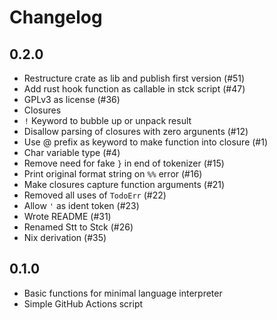# Changelog

## 0.2.0
* Restructure crate as lib and publish first version (#51)
* Add rust hook function as callable in stck script (#47)
* GPLv3 as license (#36)
* Closures
* `!` Keyword to bubble up or unpack result
* Disallow parsing of closures with zero argunents (#12)
* Use @ prefix as keyword to make function into closure (#1)
* Char variable type (#4)
* Remove need for fake `}` in end of tokenizer (#15)
* Print original format string on `%%` error (#16)
* Make closures capture function arguments (#21)
* Removed all uses of `TodoErr` (#22)
* Allow `'` as ident token (#23)
* Wrote README (#31)
* Renamed Stt to Stck (#26)
* Nix derivation (#35)

## 0.1.0
* Basic functions for minimal language interpreter
* Simple GitHub Actions script

